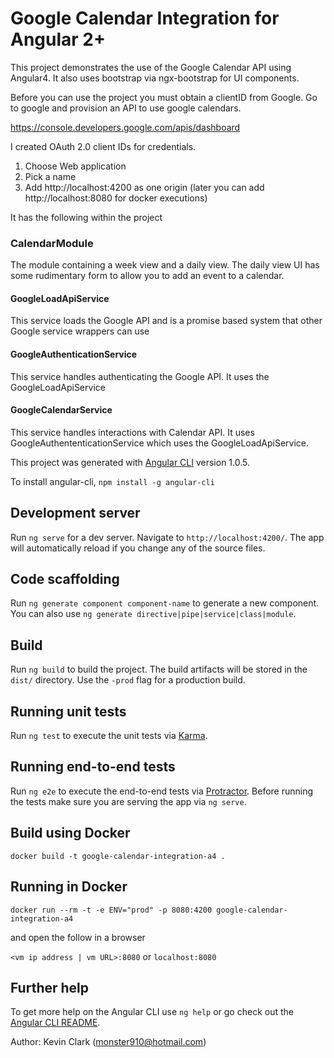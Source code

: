 # Google Calendar Integration for Angular 2+

This project demonstrates the use of the Google Calendar API using Angular4. It also uses bootstrap via ngx-bootstrap
for UI components.
 
Before you can use the project you must obtain a clientID from Google. Go to google and provision an API to use google calendars.

https://console.developers.google.com/apis/dashboard

I created OAuth 2.0 client IDs for credentials. 
1. Choose Web application
2. Pick a name
3. Add http://localhost:4200 as one origin (later you can add http://localhost:8080 for docker executions)

It has the following within the project

### CalendarModule
The module containing a week view and a daily view. The daily view UI has some rudimentary form to allow
you to add an event to a calendar.

#### GoogleLoadApiService
This service loads the Google API and is a promise based system that other Google service wrappers can use

#### GoogleAuthenticationService
This service handles authenticating the Google API. It uses the GoogleLoadApiService

#### GoogleCalendarService
This service handles interactions with Calendar API. It uses GoogleAuthententicationService which uses
the GoogleLoadApiService.

This project was generated with [Angular CLI](https://github.com/angular/angular-cli) version 1.0.5. 

To install angular-cli, `npm install -g angular-cli`

## Development server

Run `ng serve` for a dev server. Navigate to `http://localhost:4200/`. The app will automatically reload if you change any of the source files.

## Code scaffolding

Run `ng generate component component-name` to generate a new component. You can also use `ng generate directive|pipe|service|class|module`.

## Build

Run `ng build` to build the project. The build artifacts will be stored in the `dist/` directory. Use the `-prod` flag for a production build.

## Running unit tests

Run `ng test` to execute the unit tests via [Karma](https://karma-runner.github.io).

## Running end-to-end tests

Run `ng e2e` to execute the end-to-end tests via [Protractor](http://www.protractortest.org/).
Before running the tests make sure you are serving the app via `ng serve`.

## Build using Docker

`docker build -t google-calendar-integration-a4 .`

## Running in Docker

`docker run --rm -t -e ENV="prod" -p 8080:4200 google-calendar-integration-a4`

and open the follow in a browser

`<vm ip address | vm URL>:8080` or `localhost:8080`

## Further help

To get more help on the Angular CLI use `ng help` or go check out the [Angular CLI README](https://github.com/angular/angular-cli/blob/master/README.md).

Author: Kevin Clark  (monster910@hotmail.com)
